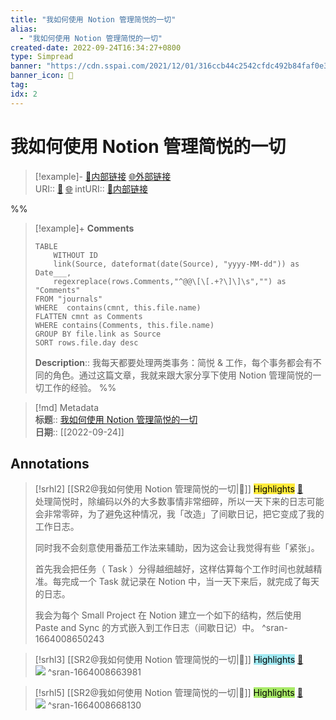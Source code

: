 ```yaml
---
title: "我如何使用 Notion 管理简悦的一切"
alias: 
  - "我如何使用 Notion 管理简悦的一切"
created-date: 2022-09-24T16:34:27+0800
type: Simpread
banner: "https://cdn.sspai.com/2021/12/01/316ccb44c2542cfdc492b84faf0e3085.png "
banner_icon: 🔖
tag: 
idx: 2
---
```


# 我如何使用 Notion 管理简悦的一切

> [!example]- [🧷内部链接](<http://localhost:7026/reading/2>) [🌐外部链接](<>)    
> URI:: [🧷](<http://localhost:7026/reading/2>) [🌐](<>) 
> intURI:: [🧷内部链接](<http://localhost:7026/reading/2>)

%%
> [!example]+ **Comments**  
> ```dataview
> TABLE 
>     WITHOUT ID
>     link(Source, dateformat(date(Source), "yyyy-MM-dd")) as Date___, 
>     regexreplace(rows.Comments,"^@@\[\[.+?\]\]\s","") as "Comments"
> FROM "journals"
> WHERE  contains(cmnt, this.file.name)
> FLATTEN cmnt as Comments
> WHERE contains(Comments, this.file.name)
> GROUP BY file.link as Source
> SORT rows.file.day desc
> ```
>  **Description**:: 我每天都要处理两类事务：简悦 & 工作，每个事务都会有不同的角色。通过这篇文章，我就来跟大家分享下使用 Notion 管理简悦的一切工作的经验。
%%

> [!md] Metadata  
> **标题**:: [我如何使用 Notion 管理简悦的一切](https://sspai.com/post/70237)  
> **日期**:: [[2022-09-24]]  

## Annotations


> [!srhl2] [[SR2@我如何使用 Notion 管理简悦的一切|📄]] <mark style="background-color: #ffeb3b">Highlights</mark> [🧷](<http://localhost:7026/reading/2#id=1664008650243>)   
> 处理简悦时，除编码以外的大多数事情非常细碎，所以一天下来的日志可能会非常零碎，为了避免这种情况，我「改造」了间歇日记，把它变成了我的工作日志。
> 
> 同时我不会刻意使用番茄工作法来辅助，因为这会让我觉得有些「紧张」。
> 
> 首先我会把任务（ Task ）分得越细越好，这样估算每个工作时间也就越精准。每完成一个 Task 就记录在 Notion 中，当一天下来后，就完成了每天的日志。
> 
> 我会为每个 Small Project 在 Notion 建立一个如下的结构，然后使用 Paste and Sync 的方式嵌入到工作日志（间歇日记）中。
> ^sran-1664008650243

> [!srhl3] [[SR2@我如何使用 Notion 管理简悦的一切|📄]] <mark style="background-color: #a2e9f2">Highlights</mark> [🧷](<http://localhost:7026/reading/2#id=1664008663981>)   
> ![](https://cdn.sspai.com/2021/12/01/article/d6027cfdc15580892a6013d9af40ae95)
> ^sran-1664008663981

> [!srhl5] [[SR2@我如何使用 Notion 管理简悦的一切|📄]] <mark style="background-color: #a8ea68">Highlights</mark> [🧷](<http://localhost:7026/reading/2#id=1664008668130>)   
> ![](https://cdn.sspai.com/2021/12/01/article/dcf998c9e173632ef816f7fae4165c9b)
> ^sran-1664008668130

